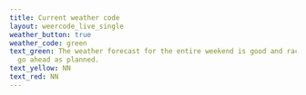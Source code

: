 ```yaml
---
title: Current weather code
layout: weercode_live_single
weather_button: true
weather_code: green
text_green: The weather forecast for the entire weekend is good and racing will
  go ahead as planned.
text_yellow: NN
text_red: NN
---
```

